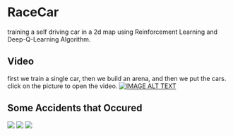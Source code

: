 # RaceCar
training a self driving car in a 2d map using Reinforcement Learning and Deep-Q-Learning Algorithm.

## Video
first we train a single car, then we build an arena, and then we put the cars. click on the picture to open the video.
[![IMAGE ALT TEXT](http://img.youtube.com/vi/jJ4bHmYzC0A/0.jpg)](http://www.youtube.com/watch?v=jJ4bHmYzC0A "Video Title")

## Some Accidents that Occured
![](https://media.giphy.com/media/mBScUOGlYbpgMzLOu3/giphy.gif)
![](https://media.giphy.com/media/Jqz4x1pKp4CPyDoJiM/giphy.gif)
![](https://media.giphy.com/media/KZLuyflrcMJo0FAgLg/giphy.gif)
